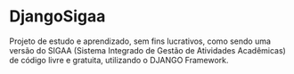 # DjangoSigaa
Projeto de estudo e aprendizado, sem fins lucrativos, como sendo uma versão do SIGAA (Sistema Integrado de Gestão de Atividades Acadêmicas) de código livre e gratuita, utilizando o DJANGO Framework.

